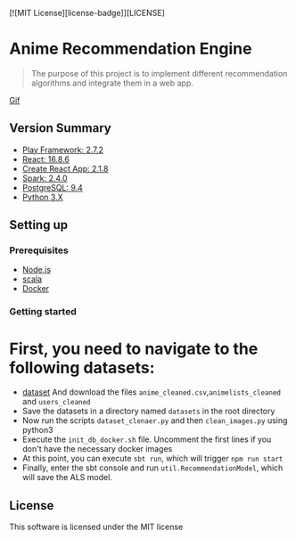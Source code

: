 [![MIT License][license-badge]][LICENSE]

# Anime Recommendation Engine

> The purpose of this project is to implement different recommendation algorithms and integrate them in a web app.
 
[Gif](https://gfycat.com/aptalivehare)

## Version Summary

* [Play Framework: 2.7.2](https://www.playframework.com/documentation/2.7.x/Home)
* [React: 16.8.6](https://reactjs.org/)
* [Create React App: 2.1.8](https://github.com/facebookincubator/create-react-app)
* [Spark: 2.4.0](https://spark.apache.org)
* [PostgreSQL: 9.4](https://www.postgresql.org)
* [Python 3.X](https://www.python.org)

## Setting up

### Prerequisites

* [Node.js](https://nodejs.org/)
* [scala](https://www.scala-lang.org/download/)
* [Docker](https://www.docker.com)

### Getting started

# First, you need to navigate to the following datasets:
* [dataset](https://www.kaggle.com/azathoth42/myanimelist) And download the files `anime_cleaned.csv`,`animelists_cleaned` and `users_cleaned`
* Save the datasets in a directory named `datasets` in the root directory
* Now run the scripts `dataset_clenaer.py` and then `clean_images.py` using python3
* Execute the `init_db_docker.sh` file. Uncomment the first lines if you don't have the necessary docker images
* At this point, you can execute ``sbt run``, which will trigger ``npm run start``
* Finally, enter the sbt console and run ``util.RecommendationModel``, which will save the ALS model.


## License

This software is licensed under the MIT license

